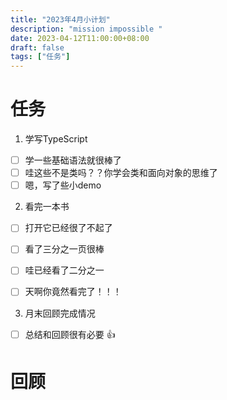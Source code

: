 ```yaml
---
title: "2023年4月小计划"
description: "mission impossible "
date: 2023-04-12T11:00:00+08:00
draft: false
tags: ["任务"]
---
```

# 任务

1. 学写TypeScript

  - [ ] 学一些基础语法就很棒了  
  - [ ] 哇这些不是类吗？？你学会类和面向对象的思维了  
  - [ ] 嗯，写了些小demo  

2. 看完一本书  

  - [ ] 打开它已经很了不起了  
  - [ ] 看了三分之一页很棒  
  - [ ] 哇已经看了二分之一  
  - [ ] 天啊你竟然看完了！！！  


3. 月末回顾完成情况

  - [ ] 总结和回顾很有必要 👍




# 回顾